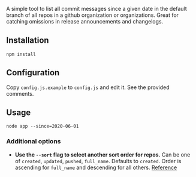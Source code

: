 A simple tool to list all commit messages since a given date in the default branch of all repos in a github organization or organizations. Great for catching omissions in release announcements and changelogs.

## Installation

```
npm install
```

## Configuration

Copy `config.js.example` to `config.js` and edit it. See the provided comments.

## Usage

```
node app --since=2020-06-01
```

### Additional options

- **Use the `--sort` flag to select another sort order for repos.** Can be one of `created`, `updated`, `pushed`, `full_name`. Defaults to `created`. Order is ascending for `full_name` and descending for all others. [Reference](https://docs.github.com/en/rest/reference/repos#list-organization-repositories)